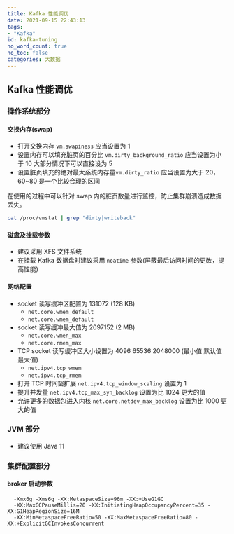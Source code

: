 ```yaml
---
title: Kafka 性能调优
date: 2021-09-15 22:43:13
tags:
- "Kafka"
id: kafka-tuning
no_word_count: true
no_toc: false
categories: 大数据
---
```


## Kafka 性能调优

### 操作系统部分

#### 交换内存(swap)

- 打开交换内存 `vm.swapiness` 应当设置为 1
- 设置内存可以填充脏页的百分比 `vm.dirty_background_ratio` 应当设置为小于 10 大部分情况下可以直接设为 5 
- 设置脏页填充的绝对最大系统内存量`vm.dirty_ratio` 应当设置为大于 20，60~80 是一个比较合理的区间

在使用的过程中可以针对 swap 内的脏页数量进行监控，防止集群崩溃造成数据丢失。

```bash
cat /proc/vmstat | grep "dirty|writeback"
```

#### 磁盘及挂载参数

- 建议采用 XFS 文件系统
- 在挂载 Kafka 数据盘时建议采用 `noatime` 参数(屏蔽最后访问时间的更改，提高性能)

#### 网络配置

- socket 读写缓冲区配置为 131072 (128 KB)
  - `net.core.wmem_default`
  - `net.core.wmem_default`
- socket 读写缓冲最大值为 2097152 (2 MB)
  - `net.core.wmen_max`
  - `net.core.rmem_max`
- TCP socket 读写缓冲区大小设置为 4096 65536 2048000 (最小值 默认值 最大值)
  - `net.ipv4.tcp_wmem`
  - `net.ipv4.tcp_rmem`
- 打开 TCP 时间窗扩展 `net.ipv4.tcp_window_scaling` 设置为 1
- 提升并发量 `net.ipv4.tcp_max_syn_backlog` 设置为比 1024 更大的值
- 允许更多的数据包进入内核 `net.core.netdev_max_backlog` 设置为比 1000 更大的值

### JVM 部分

- 建议使用 Java 11

### 集群配置部分

#### broker 启动参数

```text
  -Xmx6g -Xms6g -XX:MetaspaceSize=96m -XX:+UseG1GC
  -XX:MaxGCPauseMillis=20 -XX:InitiatingHeapOccupancyPercent=35 -XX:G1HeapRegionSize=16M
  -XX:MinMetaspaceFreeRatio=50 -XX:MaxMetaspaceFreeRatio=80 -XX:+ExplicitGCInvokesConcurrent
```
